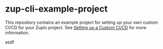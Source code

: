 # zup-cli-example-project

This repository contains an example project for setting up your own custom CI/CD
for your Zuplo project. See
[Setting up a Custom CI/CD](https://zuplo.com/docs/guides/custom-ci-cd/) for
more information.

asdf

